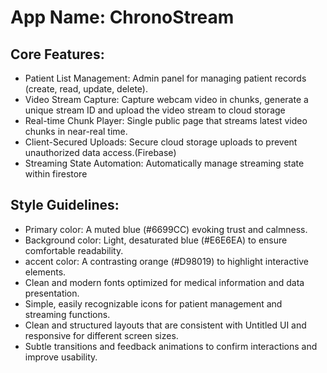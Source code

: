 # **App Name**: ChronoStream

## Core Features:

- Patient List Management: Admin panel for managing patient records (create, read, update, delete).
- Video Stream Capture: Capture webcam video in chunks, generate a unique stream ID and upload the video stream to cloud storage
- Real-time Chunk Player: Single public page that streams latest video chunks in near-real time.
- Client-Secured Uploads: Secure cloud storage uploads to prevent unauthorized data access.(Firebase)
- Streaming State Automation: Automatically manage streaming state within firestore

## Style Guidelines:

- Primary color: A muted blue (#6699CC) evoking trust and calmness.
- Background color: Light, desaturated blue (#E6E6EA) to ensure comfortable readability.
- accent color: A contrasting orange (#D98019) to highlight interactive elements.
- Clean and modern fonts optimized for medical information and data presentation.
- Simple, easily recognizable icons for patient management and streaming functions.
- Clean and structured layouts that are consistent with Untitled UI and responsive for different screen sizes.
- Subtle transitions and feedback animations to confirm interactions and improve usability.